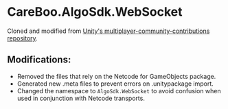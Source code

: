 # CareBoo.AlgoSdk.WebSocket

Cloned and modified from [Unity's multiplayer-community-contributions repository](https://github.com/Unity-Technologies/multiplayer-community-contributions).

## Modifications:

- Removed the files that rely on the Netcode for GameObjects package.
- Generated new .meta files to prevent errors on .unitypackage import.
- Changed the namespace to `AlgoSdk.WebSocket` to avoid confusion when used in conjunction with Netcode transports.
